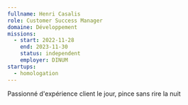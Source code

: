 ```yaml
---
fullname: Henri Casalis
role: Customer Success Manager
domaine: Développement
missions:
  - start: 2022-11-28
    end: 2023-11-30
    status: independent
    employer: DINUM
startups:
  - homologation
---
```



Passionné d'expérience client le jour, pince sans rire la nuit
